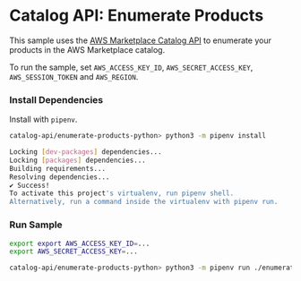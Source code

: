 # Catalog API: Enumerate Products

This sample uses the [AWS Marketplace Catalog API](https://docs.aws.amazon.com/marketplace-catalog/latest/api-reference/welcome.html) to enumerate your products in the AWS Marketplace catalog.

To run the sample, set `AWS_ACCESS_KEY_ID`, `AWS_SECRET_ACCESS_KEY`, `AWS_SESSION_TOKEN` and `AWS_REGION`.

### Install Dependencies

Install with `pipenv`.

```bash
catalog-api/enumerate-products-python> python3 -m pipenv install

Locking [dev-packages] dependencies...
Locking [packages] dependencies...
Building requirements...
Resolving dependencies...
✔ Success! 
To activate this project's virtualenv, run pipenv shell.
Alternatively, run a command inside the virtualenv with pipenv run.
```

### Run Sample

```bash
export export AWS_ACCESS_KEY_ID=...
export AWS_SECRET_ACCESS_KEY=...

catalog-api/enumerate-products-python> python3 -m pipenv run ./enumerate-products.py 
```
